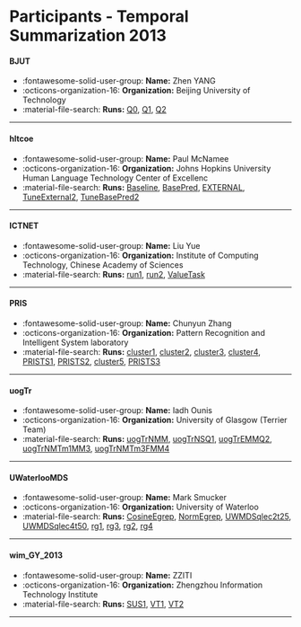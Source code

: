 # Participants - Temporal Summarization 2013 

#### BJUT
 - :fontawesome-solid-user-group: **Name:** Zhen YANG
 - :octicons-organization-16: **Organization:** Beijing University of Technology
 - :material-file-search: **Runs:** [Q0](./runs.md#q0), [Q1](./runs.md#q1), [Q2](./runs.md#q2)

---
#### hltcoe
 - :fontawesome-solid-user-group: **Name:** Paul McNamee
 - :octicons-organization-16: **Organization:** Johns Hopkins University Human Language Technology Center of Excellenc
 - :material-file-search: **Runs:** [Baseline](./runs.md#baseline), [BasePred](./runs.md#basepred), [EXTERNAL](./runs.md#external), [TuneExternal2](./runs.md#tuneexternal2), [TuneBasePred2](./runs.md#tunebasepred2)

---
#### ICTNET
 - :fontawesome-solid-user-group: **Name:** Liu Yue
 - :octicons-organization-16: **Organization:** Institute of Computing Technology, Chinese Academy of Sciences
 - :material-file-search: **Runs:** [run1](./runs.md#run1), [run2](./runs.md#run2), [ValueTask](./runs.md#valuetask)

---
#### PRIS
 - :fontawesome-solid-user-group: **Name:** Chunyun Zhang
 - :octicons-organization-16: **Organization:** Pattern Recognition and Intelligent System laboratory
 - :material-file-search: **Runs:** [cluster1](./runs.md#cluster1), [cluster2](./runs.md#cluster2), [cluster3](./runs.md#cluster3), [cluster4](./runs.md#cluster4), [PRISTS1](./runs.md#prists1), [PRISTS2](./runs.md#prists2), [cluster5](./runs.md#cluster5), [PRISTS3](./runs.md#prists3)

---
#### uogTr
 - :fontawesome-solid-user-group: **Name:** Iadh Ounis
 - :octicons-organization-16: **Organization:** University of Glasgow (Terrier Team)
 - :material-file-search: **Runs:** [uogTrNMM](./runs.md#uogtrnmm), [uogTrNSQ1](./runs.md#uogtrnsq1), [uogTrEMMQ2](./runs.md#uogtremmq2), [uogTrNMTm1MM3](./runs.md#uogtrnmtm1mm3), [uogTrNMTm3FMM4](./runs.md#uogtrnmtm3fmm4)

---
#### UWaterlooMDS
 - :fontawesome-solid-user-group: **Name:** Mark Smucker
 - :octicons-organization-16: **Organization:** University of Waterloo
 - :material-file-search: **Runs:** [CosineEgrep](./runs.md#cosineegrep), [NormEgrep](./runs.md#normegrep), [UWMDSqlec2t25](./runs.md#uwmdsqlec2t25), [UWMDSqlec4t50](./runs.md#uwmdsqlec4t50), [rg1](./runs.md#rg1), [rg3](./runs.md#rg3), [rg2](./runs.md#rg2), [rg4](./runs.md#rg4)

---
#### wim_GY_2013
 - :fontawesome-solid-user-group: **Name:** ZZITI
 - :octicons-organization-16: **Organization:** Zhengzhou Information Technology Institute
 - :material-file-search: **Runs:** [SUS1](./runs.md#sus1), [VT1](./runs.md#vt1), [VT2](./runs.md#vt2)

---
